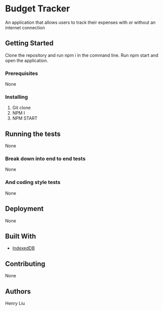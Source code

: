 # Budget Tracker

An application that allows users to track their expenses with or without an internet connection

## Getting Started

Clone the repository and run npm i in the command line. Run npm start and open the application.

### Prerequisites

None
### Installing

1) Git clone
2) NPM I
3) NPM START

## Running the tests
None

### Break down into end to end tests

None
### And coding style tests

None
## Deployment
None
## Built With

* [IndexedDB](https://javascript.info/indexeddb)

## Contributing

None


## Authors

Henry Liu
